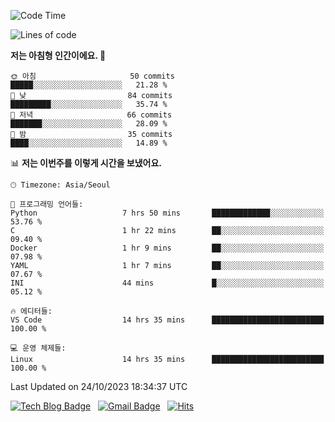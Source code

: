 <!-- ### Hi there 👋 -->

<!--
**dnchoi/dnchoi** is a ✨ _special_ ✨ repository because its `README.md` (this file) appears on your GitHub profile.

Here are some ideas to get you started:

- 🔭 I’m currently working on ...
- 🌱 I’m currently learning ...
- 👯 I’m looking to collaborate on ...
- 🤔 I’m looking for help with ...
- 💬 Ask me about ...
- 📫 How to reach me: ...
- 😄 Pronouns: ...
- ⚡ Fun fact: ...
-->

<!--START_SECTION:waka-->
![Code Time](http://img.shields.io/badge/Code%20Time-847%20hrs%2039%20mins-blue)

![Lines of code](https://img.shields.io/badge/%EC%A0%80%EB%8A%94%20%EC%97%AC%ED%83%9C%EA%B9%8C%EC%A7%80%20-345.9%20thousand%20%EC%A4%84%EC%9D%98%20%EC%BD%94%EB%93%9C%EB%A5%BC%20%EC%9E%91%EC%84%B1%ED%96%88%EC%96%B4%EC%9A%94.-blue)

**저는 아침형 인간이에요. 🐤** 

```text
🌞 아침                     50 commits          █████░░░░░░░░░░░░░░░░░░░░   21.28 % 
🌆 낮　                     84 commits          █████████░░░░░░░░░░░░░░░░   35.74 % 
🌃 저녁                     66 commits          ███████░░░░░░░░░░░░░░░░░░   28.09 % 
🌙 밤　                     35 commits          ████░░░░░░░░░░░░░░░░░░░░░   14.89 % 
```


📊 **저는 이번주를 이렇게 시간을 보냈어요.** 

```text
🕑︎ Timezone: Asia/Seoul

💬 프로그래밍 언어들: 
Python                   7 hrs 50 mins       █████████████░░░░░░░░░░░░   53.76 % 
C                        1 hr 22 mins        ██░░░░░░░░░░░░░░░░░░░░░░░   09.40 % 
Docker                   1 hr 9 mins         ██░░░░░░░░░░░░░░░░░░░░░░░   07.98 % 
YAML                     1 hr 7 mins         ██░░░░░░░░░░░░░░░░░░░░░░░   07.67 % 
INI                      44 mins             █░░░░░░░░░░░░░░░░░░░░░░░░   05.12 % 

🔥 에디터들: 
VS Code                  14 hrs 35 mins      █████████████████████████   100.00 % 

💻 운영 체제들: 
Linux                    14 hrs 35 mins      █████████████████████████   100.00 % 
```


 Last Updated on 24/10/2023 18:34:37 UTC
<!--END_SECTION:waka-->


[![Tech Blog Badge](http://img.shields.io/badge/-Tech%20blog-black?style=flat-square&logo=github&link=https://zzsza.github.io/)](https://dnchoi.github.io/)
&nbsp;
[![Gmail Badge](https://img.shields.io/badge/Gmail-d14836?style=flat-square&logo=Gmail&logoColor=white&link=mailto:snugyun01@gmail.com)](mailto:dongnyeokc@gmail.com)
&nbsp;
[![Hits](https://hits.seeyoufarm.com/api/count/incr/badge.svg?url=https%3A%2F%2Fgithub.com%2Fgjbae1212%2Fhit-counter&count_bg=%233D7CC8&title_bg=%23555555&icon=&icon_color=%23E7E7E7&title=hits&edge_flat=false)](https://hits.seeyoufarm.com)
<!-- 
![Anurag's github stats](https://github-readme-stats.vercel.app/api?username=dnchoi&show_icons=true&theme=tokyonight)
&nbsp;
![Top Langs](https://github-readme-stats.vercel.app/api/top-langs/?username=dnchoi&layout=compact&theme=tokyonight)
 -->
<div align='center'>
